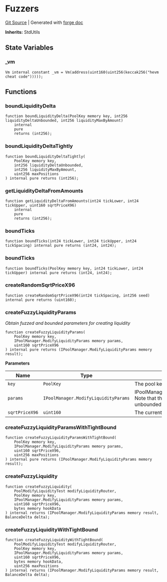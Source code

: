 # Fuzzers
[Git Source](https://github.com/Uniswap/v4-core/blob/1141642f8ba4665a50660886a8a8401526677045/src/test/Fuzzers.sol)
| Generated with [forge doc](https://book.getfoundry.sh/reference/forge/forge-doc)

**Inherits:**
StdUtils


## State Variables
### _vm

```solidity
Vm internal constant _vm = Vm(address(uint160(uint256(keccak256("hevm cheat code")))));
```


## Functions
### boundLiquidityDelta


```solidity
function boundLiquidityDelta(PoolKey memory key, int256 liquidityDeltaUnbounded, int256 liquidityMaxByAmount)
    internal
    pure
    returns (int256);
```

### boundLiquidityDeltaTightly


```solidity
function boundLiquidityDeltaTightly(
    PoolKey memory key,
    int256 liquidityDeltaUnbounded,
    int256 liquidityMaxByAmount,
    uint256 maxPositions
) internal pure returns (int256);
```

### getLiquidityDeltaFromAmounts


```solidity
function getLiquidityDeltaFromAmounts(int24 tickLower, int24 tickUpper, uint160 sqrtPriceX96)
    internal
    pure
    returns (int256);
```

### boundTicks


```solidity
function boundTicks(int24 tickLower, int24 tickUpper, int24 tickSpacing) internal pure returns (int24, int24);
```

### boundTicks


```solidity
function boundTicks(PoolKey memory key, int24 tickLower, int24 tickUpper) internal pure returns (int24, int24);
```

### createRandomSqrtPriceX96


```solidity
function createRandomSqrtPriceX96(int24 tickSpacing, int256 seed) internal pure returns (uint160);
```

### createFuzzyLiquidityParams

*Obtain fuzzed and bounded parameters for creating liquidity*


```solidity
function createFuzzyLiquidityParams(
    PoolKey memory key,
    IPoolManager.ModifyLiquidityParams memory params,
    uint160 sqrtPriceX96
) internal pure returns (IPoolManager.ModifyLiquidityParams memory result);
```
**Parameters**

|Name|Type|Description|
|----|----|-----------|
|`key`|`PoolKey`|The pool key|
|`params`|`IPoolManager.ModifyLiquidityParams`|IPoolManager.ModifyLiquidityParams Note that these parameters are unbounded|
|`sqrtPriceX96`|`uint160`|The current sqrt price|


### createFuzzyLiquidityParamsWithTightBound


```solidity
function createFuzzyLiquidityParamsWithTightBound(
    PoolKey memory key,
    IPoolManager.ModifyLiquidityParams memory params,
    uint160 sqrtPriceX96,
    uint256 maxPositions
) internal pure returns (IPoolManager.ModifyLiquidityParams memory result);
```

### createFuzzyLiquidity


```solidity
function createFuzzyLiquidity(
    PoolModifyLiquidityTest modifyLiquidityRouter,
    PoolKey memory key,
    IPoolManager.ModifyLiquidityParams memory params,
    uint160 sqrtPriceX96,
    bytes memory hookData
) internal returns (IPoolManager.ModifyLiquidityParams memory result, BalanceDelta delta);
```

### createFuzzyLiquidityWithTightBound


```solidity
function createFuzzyLiquidityWithTightBound(
    PoolModifyLiquidityTest modifyLiquidityRouter,
    PoolKey memory key,
    IPoolManager.ModifyLiquidityParams memory params,
    uint160 sqrtPriceX96,
    bytes memory hookData,
    uint256 maxPositions
) internal returns (IPoolManager.ModifyLiquidityParams memory result, BalanceDelta delta);
```

